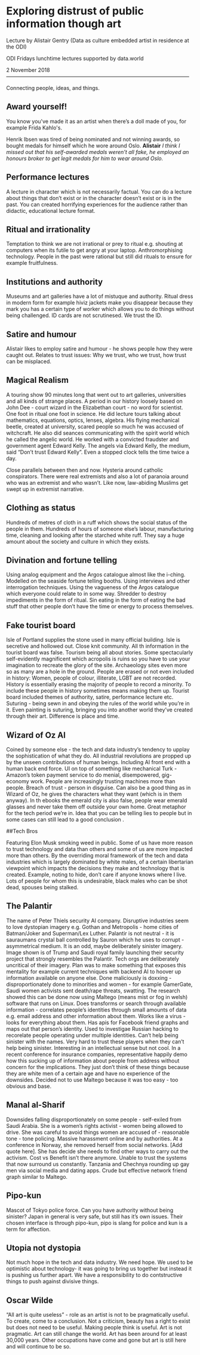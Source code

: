 # Exploring distrust of public information though art

Lecture by Alistair Gentry (Data as culture embedded artist in residence at the ODI)

ODI Fridays lunchtime lectures supported by data.world

2 November 2018
———————————————————————————————————

Connecting people, ideas, and things.

## Award yourself!

You know you've made it as an artist when there’s a doll made of you, for example Frida Kahlo's.

Henrik Ibsen was tired of being nominated and not winning awards, so bought medals for himself which he wore around Oslo. **Alistair** *I think I missed out that his self-awarded medals weren't all fake, he employed an honours broker to get legit medals for him to wear around Oslo.*



## Performance lectures 

A lecture in character which is not necessarily factual. You can do a lecture about things that don’t exist or in the character doesn’t exist or is in the past. You can created horrifying experiences for the audience rather than didactic, educational lecture format.

## Ritual and irrationality 

Temptation to think we are not irrational or prey to ritual e.g. shouting at computers when its futile to get angry at your laptop. Anthromorphising technology. People in the past were rational but still did rituals to ensure for example fruitfulness.

## Institutions and authority 

Museums and art galleries have a lot of mistuque and authority. Ritual dress in modern form for example hiviz jackets make you disappear because they mark you has a certain type of worker which allows you to do things without being challenged. ID cards are not scrutinesed. We trust the ID. 

## Satire and humour

Alistair likes to employ satire and humour - he shows people how they were caught out. Relates to trust issues: Why we trust, who we trust, how trust can be misplaced.

## Magical Realism 

A touring show 90 minutes long that went out to art galleries, universities and all kinds of strange places. A period in our history loosely based on John Dee - court wizard in the Elizabethan court - no word for scientist. One foot in ritual one foot in science. He did lecture tours talking about mathematics, equations, optics, lenses, algebra. His flying mechanical beetle, created at university, scared people so much he was accused of witchcraft. He also did seances communicating with the spirit world which he called the angelic world. He worked with a convicted fraudster and government agent Edward Kelly. The angels via Edward Kelly, the medium, said “Don’t trust Edward Kelly”. Even a stopped clock tells the time twice a day. 

Close parallels between then and now. Hysteria around catholic conspirators. There were real extremists and also a lot of paranoia around who was an extremist and who wasn’t. Like now, law-abiding Muslims get swept up in extremist narrative.

## Clothing as status 

Hundreds of metres of cloth in a ruff which shows the social status of the people in them. Hundreds of hours of someone else’s labour, manufacturing time, cleaning and looking after the starched white ruff. They say a huge amount about the society and culture in which they exists.

## Divination and fortune telling

Using analog equipment and the Argos catalogue almost like the i-ching. Modelled on the seaside fortune telling booths. Using interviews and other interrogation techniques. Using the vagueness of the Argos catalogue which everyone could relate to in some way. Shredder to destroy impediments in the form of ritual. Sin eating in the form of eating the bad stuff that other people don’t have the time or energy to process themselves.

##  Fake tourist board

Isle of Portland supplies the stone used in many official building. Isle is secretive and hollowed out. Close knit community. All th information in the tourist board was false. Tourism being all about stories. Some spectacularly self-evidently magnificent which acropolis is ruins so you have to use your imagination to recreate the glory of the site. Archaeology sites even more so as many are a hole in the ground. People are erased or not even included in history: Women, people of colour, illiterate, LGBT are not recorded. History is essentially erasing the majority of people to record a minority. To include these people in history sometimes means making them up. Tourist board included themes of authority, satire, performance lecture etc. Suturing - being sewn in and obeying the rules of the world while you’re in it. Even painting is suturing, bringing you into another world they’ve created through their art. Difference is place and time.

## Wizard of Oz AI

Coined by someone else - the tech and data industry’s tendency to upplay the sophistication of what they do. All industrial revolutions are propped up by the unseen contributions of human beings. Including AI front end with a human back end force. UI on top of something like mechanical Turk - Amazon’s token payment service to do menial, disempowered, gig-economy work. People are increasingly trusting machines more than people. Breach of trust - person in disguise. Can also be a good thing as in Wizard of Oz, he gives the characters what they want (which is in them anyway). In th ebooks the emerald city is also false, people wear emerald glasses and never take them off outside your own home. Great metaphor for the tech period we’re in. Idea that you can be telling lies to people but in some cases can still lead to a good conclusion .

##Tech Bros

Featuring Elon Musk smoking weed in public. Some of us have more reason to trust technology and data than others and some of us are more impacted more than others. By the overriding moral framework of the tech and data industries which is largely dominated by white males, of a certain libertarian viewpoint which impacts the decisions they make and technology that is created. Example, noting to hide, don’t care if anyone knows where I live. Lots of people for whom this is undesirable, black males who can be shot dead, spouses being stalked.

##  The Palantir 

The name of Peter Thiels security AI company. Disruptive industries seem to love dystopian imagery e.g. Gothan and Metropolis - home cities of Batman/Joker and Superman/Lex Luther. Palantir is not neutral - it is sauraumans crystal ball controlled by Sauron which he uses to corrupt - asymmetrical medium. It is an odd, maybe deliberately sinister imagery. Image shown is of Trump and Saudi royal family launching their security project that strongly resembles the Palantir. Tech orgs are deliberately uncritical of their imagery. Plan was to make something that exposes this mentality for example current techniques with backend AI to hoover up information available on anyone else. Done maliciously is doxxing - disproportionately done to minorities and women - for example GamerGate, Saudi women activists sent death/rape threats, swatting. The research showed this can be done now using Maltego (means mist or fog in welsh) software that runs on Linux. Does transforms or search through available information - correlates people’s identities through small amounts of data e.g. email address and other information about them. Works like a virus - looks for everything about them. Has apis for Facebook friend graphs and maps out that person’s identity. Used to investigae Russian hacking to recorelate people operating under multiple identities. Can’t help being sinister with the names. Very hard to trust these players when they can’t help being sinister. Interesting in an intellectual sense but not cool. In a recent conference for insurance companies, representative happily demo how this sucking up of information about people from address without concern for the implications. They just don’t think of these things because they are white men of a certain age and have no experience of the downsides. Decided not to use Maltego because it was too easy - too obvious and base.

## Manal al-Sharif 

Downsides falling disproportionately on some people - self-exiled from Saudi Arabia. She is a women’s rights activist - women being allowed to drive. She was careful to avoid things women are accused of - reasonable tone - tone policing. Massive harassment online and by authorities. At a conference in Norway, she removed herself from social networks. [Add quote here]. She has decide she needs to find other ways to carry out the activism. Cost vs Benefit isn’t there anymore. Unable to trust the systems that now surround us constantly. Tanzania and Chechnya rounding up gay men via social media and dating apps. Crude but effective network friend graph similar to Maltego.

## Pipo-kun 

Mascot of Tokyo police force. Can you have authority without being sinister? Japan in general is very safe, but still has it’s own issues. Their chosen interface is through pipo-kun, pipo is slang for police and kun is a term for affection. 

## Utopia not dystopia

Not much hope in the tech and data industry. We need hope. We used to be optimistic about technology- it was going to bring us together but instead it is pushing us further apart. We have a responsibility to do contstructive things to push against divisive things.

## Oscar Wilde 

“All art is quite useless” - role as an artist is not to be pragmatically useful. To create, come to a conclusion. Not a criticism, beauty has a right to exist but does not need to be useful. Making people think is useful. Art is not pragmatic. Art can still change the world. Art has been around for at least 30,000 years. Other occupations have come and gone but art is still here and will continue to be so.
